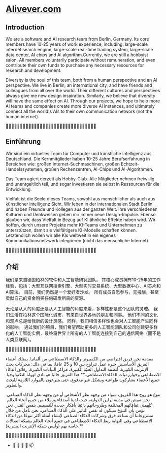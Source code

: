 

# [**Alivever.com**](www.alivever.com)


## Introduction
We are a software and AI research team from Berlin, Germany. Its core members have 10-25 years of work experience, including: large-scale internet search engine, large-scale real-time trading system, large-scale data center, AI chips and AI algorithm.Currently, we are still a hobbyist salon. All members voluntarily participate without remuneration, and even contribute their own funds to purchase any necessary resources for research and development.

Diversity is the soul of this team, both from a human perspective and an AI perspective. We live in Berlin, an international city, and have friends and colleagues from all over the world. Their different cultures and perspectives always give me new design inspiration. Similarly, we believe that diversity will have the same effect on AI. Through our projects, we hope to help more AI teams and companies create more diverse AI instances, and ultimately connect all the world's AIs to their own communication network (not the human internet).

👋👋👋👋👋👋👋👋👋👋👋👋👋👋👋👋👋👋👋👋👋👋👋👋👋👋👋👋👋👋👋👋

## Einführung
Wir sind ein virtuelles Team für Computer und künstliche Intelligenz aus Deutschland. Die Kernmitglieder haben 10-25 Jahre Berufserfahrung in Bereichen wie: großen Internet-Suchmaschinen, großen Echtzeit-Handelssystemen, großen Rechenzentren, AI-Chips und AI-Algorithmen.

Das Team agiert derzeit als Hobby-Club. Alle Mitglieder nehmen freiwillig und unentgeltlich teil, und sogar investieren sie selbst in Ressourcen für die Entwicklung.

Vielfalt ist die Seele dieses Teams, sowohl aus menschlicher als auch aus künstlicher Intelligenz Sicht. Wir leben in der internationalen Stadt Berlin und haben Freunde und Kollegen aus der ganzen Welt. Ihre verschiedenen Kulturen und Denkweisen geben mir immer neue Design-Impulse. Ebenso glauben wir, dass Vielfalt in Bezug auf KI ähnliche Effekte haben wird. Wir hoffen, durch unsere Projekte mehr KI-Teams und Unternehmen zu unterstützen, damit sie vielfältigere KI-Modelle schaffen können. Letztendlich wollen wir alle KIs weltweit in ein eigenes Kommunikationsnetzwerk integrieren (nicht das menschliche Internet).

👋👋👋👋👋👋👋👋👋👋👋👋👋👋👋👋👋👋👋👋👋👋👋👋👋👋👋👋👋👋👋👋
## 介绍
我们是来自德国柏林的软件和人工智能研究团队。 其核心成员拥有10-25年的工作经验，包括：大型互联网搜索引擎、大型实时交易系统、大型数据中心、AI芯片和AI算法。
目前，我们仍然是一个爱好者沙龙。 所有成员自愿参与，无报酬，甚至贡献自己的资金购买任何研发所需的资源。

无论是从人的角度还是从人工智能的角度来看，多样性都是这个团队的灵魂。 我们生活在柏林这个国际化城市，有来自世界各地的朋友和同事。 他们不同的文化和观点总是给我新的设计灵感。 同样，我们相信多样性也会对人工智能产生同样的影响。 通过我们的项目，我们希望帮助更多的人工智能团队和公司创建更多样化的人工智能实例，最终将世界上所有的人工智能连接到自己的通信网络（而不是人类互联网）。

👋👋👋👋👋👋👋👋👋👋👋👋👋👋👋👋👋👋👋👋👋👋👋👋👋👋👋👋👋👋👋👋

مقدمة
نحن فريق افتراضي من الكمبيوتر والذكاء الاصطناعي من ألمانيا. يمتلك أعضاء الفريق الأساسيين خبرة عمل تتراوح بين 10 و 25 عامًا، بما في ذلك: محركات بحث الإنترنت الكبيرة، أنظمة التداول الحيّة الكبيرة، مراكز البيانات الكبيرة، رقائق الذكاء الاصطناعي وخوارزميات الذكاء الاصطناعي.**
هذا الفريق حاليا هو نادي لهواة التكنولوجيا. جميع الأعضاء يشاركون طواعية وبشكل غير مدفوع، حتى يتبرعون بالموارد اللازمة للبحث والتطوير.

تنوع هو روح هذا الفريق، سواء من وجهة نظر الأشخاص أو من وجهة نظر الذكاء الصناعي. نحن نعيش في مدينة برلين الدولية، حيث لدينا أصدقاء وزملاء من جميع أنحاء العالم. تُلهمني ثقافاتهم المختلفة وطروحاتهم دائمًا بأفكار جديدة للتصميم. بنفس القدر، نحن نؤمن بأن التنوع سيكون له نفس التأثير على الذكاء الصناعي. نحن نأمل من خلال مشروعاتنا أن نساعد فرق وشركات الذكاء الصناعي لإنشاء أمثلة أكثر تنوعًا من الذكاء الاصطناعي وفي النهاية ربط الذكاء الاصطناعي في جميع أنحاء العالم بشبكة اتصالات خاصة بهم (وليس شبكة الإنترنت البشرية).**


👋👋👋👋👋👋👋👋👋👋👋👋👋👋👋👋👋👋👋👋👋👋👋👋👋👋👋👋👋👋👋👋

- 👋 👀 🌱 💞️ 📫 

<!---
AliveverCom/AliveverCom is a ✨ special ✨ repository because its `README.md` (this file) appears on your GitHub profile.
You can click the Preview link to take a look at your changes.
--->
